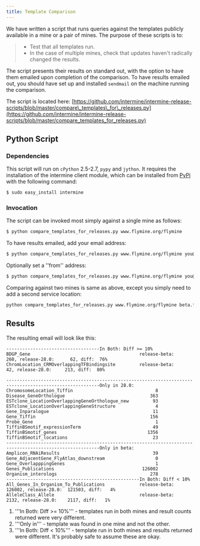 ```yaml
---
title: Template Comparison
--- 
```


We have written a script that runs queries against the templates publicly available in a mine or a pair of mines. The purpose of these scripts is to:

> * Test that all templates run.
> * In the case of multiple mines, check that updates haven't radically changed the results.

The script presents their results on standard out, with the option to have them emailed upon completion of the comparison. To have results emailed out, you should have set up and installed `sendmail` on the machine running the comparison.

The script is located here: [https://github.com/intermine/intermine-release-scripts/blob/master/compare\_templates\_for\_releases.py](https://github.com/intermine/intermine-release-scripts/blob/master/compare_templates_for_releases.py)

## Python Script

### Dependencies

This script will run on `cPython` 2.5-2.7, `pypy` and `jython`. It requires the installation of the intermine client module, which can be installed from [PyPi](http://pypi.python.org) with the following command:

```bash
$ sudo easy_install intermine
```

### Invocation

The script can be invoked most simply against a single mine as follows:

```bash
$ python compare_templates_for_releases.py www.flymine.org/flymine
```

To have results emailed, add your email address:

```bash
$ python compare_templates_for_releases.py www.flymine.org/flymine you@your.host.org
```

Optionally set a ''from'' address:

```bash
$ python compare_templates_for_releases.py www.flymine.org/flymine you@your.host.org noreply@blackhole.net
```

Comparing against two mines is same as above, except you simply need to add a second service location:

```bash
python compare_templates_for_releases.py www.flymine.org/flymine beta.flymine.org/beta you@your.host.org
```

## Results

The resulting email will look like this:

```text
-----------------------------------In Both: Diff >= 10%
BDGP_Gene                                         release-beta:     260, release-28.0:      62, diff:  76%
ChromLocation_CRMOverlappingTFBindingsite         release-beta:      42, release-28.0:     213, diff:  80%

----------------------------------------------------------------------
-----------------------------------Only in 28.0:
ChromosomeLocation_Tiffin                               8
Disease_GeneOrthologue                                363
ESTclone_LocationOverlappingGeneOrthologue_new         93
ESTclone_LocationOverlappingGeneStructure               4
Gene_Inparalogue                                       11
Gene_Tiffin                                           156
Probe_Gene                                              1
TiffinBSmotif_expressionTerm                           49
TiffinBSmotif_genes                                  1356
TiffinBSmotif_locations                                23
----------------------------------------------------------------------
-----------------------------------Only in beta:
Amplicon_RNAiResults                                   39
Gene_AdjacentGene_FlyAtlas_downstream                   0
Gene_OverlapppingGenes                                  1
Genes_Publications                                 126002
Organism_interologs                                   278
--------------------------------------------------In Both: Diff < 10%
All_Genes_In_Organism_To_Publications             release-beta:  126002, release-28.0:  121503, diff:   4%
AlleleClass_Allele                                release-beta:    2132, release-28.0:    2117, diff:   1%
```

1. '''In Both: Diff &gt;= 10%''' - templates run in both mines and result counts returned were very different.
2. '''Only in''' - template was found in one mine and not the other.
3. '''In Both: Diff &lt; 10%''' - template run in both mines and results returned were different. It's probably safe to assume these are okay.
